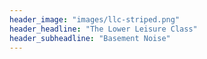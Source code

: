 ```yaml
---
header_image: "images/llc-striped.png"
header_headline: "The Lower Leisure Class"
header_subheadline: "Basement Noise"
---
```

